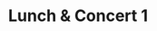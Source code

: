 ---
slug: lunch-concert-1
type: event
event_type: Concert
title: Lunch & Concert 1
venue: NAR - Café der Kunsten
date_time: 'Thursday, April 20th, Doors 12:45 / Show: 13:00'
schedule:
    -   time: t12:45
        item: Doors & Grab Lunch
    -   time: t13:00
        item: $this-is-not-a-piano
    -   time: t13:20
        item: $variations-on-kandinsky
        hide_time: True
    -   time: t~ 13:40
        item: End of Concert
---